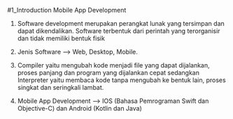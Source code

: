 #1_Introduction Mobile App Development

1. Software development merupakan perangkat lunak yang tersimpan dan dapat dikendalikan. Software terbentuk dari perintah yang terorganisir dan tidak memiliki bentuk fisik

2. Jenis Software --> Web, Desktop, Mobile.

3. Compiler yaitu mengubah kode menjadi file yang dapat dijalankan, proses panjang dan program yang dijalankan cepat sedangkan Interpreter yaitu membaca kode tanpa mengubah ke bentuk lain, proses singkat dan seringkali lambat. 

4. Mobile App Development --> IOS (Bahasa Pemrograman Swift dan Objective-C) dan Android (Kotlin dan Java)
